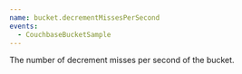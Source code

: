 ```yaml
---
name: bucket.decrementMissesPerSecond
events:
  - CouchbaseBucketSample
---
```


The number of decrement misses per second of the bucket.